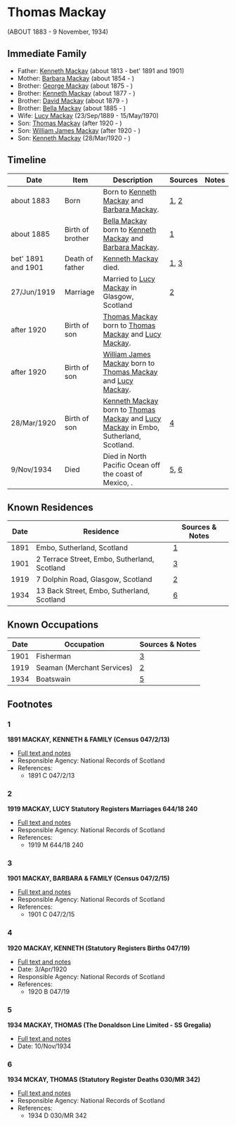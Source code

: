 ﻿---
layout: person
subject_key: i5045152
permalink: /people/i5045152
---

# Thomas Mackay
(ABOUT 1883 - 9 November, 1934)

## Immediate Family

* Father: [Kenneth Mackay](./@43646316@-kenneth-mackay-b1813-d1891~1901.md) (about 1813 - bet' 1891 and 1901)
* Mother: [Barbara Mackay](./@53955929@-barbara-mackay-b1854-d.md) (about 1854 - )
* Brother: [George Mackay](./@46319502@-george-mackay-b1875-d.md) (about 1875 - )
* Brother: [Kenneth Mackay](./@38140776@-kenneth-mackay-b1877-d.md) (about 1877 - )
* Brother: [David Mackay](./@66349958@-david-mackay-b1879-d.md) (about 1879 - )
* Brother: [Bella Mackay](./@54814674@-bella-mackay-b1885-d.md) (about 1885 - )
* Wife: [Lucy Mackay](./@16587624@-lucy-mackay-b1889-9-23-d1970-5-15.md) (23/Sep/1889 - 15/May/1970)
* Son: [Thomas Mackay](./@11442358@-thomas-mackay-b1920-d.md) (after 1920 - )
* Son: [William James Mackay](./@53698892@-william-james-mackay-b1920-d.md) (after 1920 - )
* Son: [Kenneth Mackay](./@52754046@-kenneth-mackay-b1920-3-28-d.md) (28/Mar/1920 - )

## Timeline

Date | Item | Description | Sources | Notes
---|---|---|---|---
about 1883 | Born | Born to [Kenneth Mackay](./@43646316@-kenneth-mackay-b1813-d1891~1901.md) and [Barbara Mackay](./@53955929@-barbara-mackay-b1854-d.md). | [1](#1), [2](#2) | 
about 1885 | Birth of brother | [Bella Mackay](./@54814674@-bella-mackay-b1885-d.md) born to [Kenneth Mackay](./@43646316@-kenneth-mackay-b1813-d1891~1901.md) and [Barbara Mackay](./@53955929@-barbara-mackay-b1854-d.md). | [1](#1) | 
bet' 1891 and 1901 | Death of father | [Kenneth Mackay](./@43646316@-kenneth-mackay-b1813-d1891~1901.md) died. | [1](#1), [3](#3) | 
27/Jun/1919 | Marriage | Married to [Lucy Mackay](./@16587624@-lucy-mackay-b1889-9-23-d1970-5-15.md) in Glasgow, Scotland | [2](#2) | 
after 1920 | Birth of son | [Thomas Mackay](./@11442358@-thomas-mackay-b1920-d.md) born to [Thomas Mackay](./@5045152@-thomas-mackay-b1883-d1934-11-9.md) and [Lucy Mackay](./@16587624@-lucy-mackay-b1889-9-23-d1970-5-15.md). |  | 
after 1920 | Birth of son | [William James Mackay](./@53698892@-william-james-mackay-b1920-d.md) born to [Thomas Mackay](./@5045152@-thomas-mackay-b1883-d1934-11-9.md) and [Lucy Mackay](./@16587624@-lucy-mackay-b1889-9-23-d1970-5-15.md). |  | 
28/Mar/1920 | Birth of son | [Kenneth Mackay](./@52754046@-kenneth-mackay-b1920-3-28-d.md) born to [Thomas Mackay](./@5045152@-thomas-mackay-b1883-d1934-11-9.md) and [Lucy Mackay](./@16587624@-lucy-mackay-b1889-9-23-d1970-5-15.md) in Embo, Sutherland, Scotland. | [4](#4) | 
9/Nov/1934 | Died | Died in North Pacific Ocean off the coast of Mexico, . | [5](#5), [6](#6) | 

## Known Residences

Date | Residence | Sources & Notes
---|---|---
1891 | Embo, Sutherland, Scotland | [1](#1)
1901 | 2 Terrace Street, Embo, Sutherland, Scotland | [3](#3)
1919 | 7 Dolphin Road, Glasgow, Scotland | [2](#2)
1934 | 13 Back Street, Embo, Sutherland, Scotland | [6](#6)

## Known Occupations

Date | Occupation | Sources & Notes
---|---|---
1901 | Fisherman | [3](#3)
1919 | Seaman (Merchant Services) | [2](#2)
1934 | Boatswain | [5](#5)

## Footnotes

### 1

**1891 MACKAY, KENNETH & FAMILY (Census 047/2/13)**

* [Full text and notes](../sources/@2993134@-1891-mackay,-kenneth-&-family-census-047-2-13-.md)
* Responsible Agency: National Records of Scotland
* References: 
  * 1891 C 047/2/13

### 2

**1919 MACKAY, LUCY Statutory Registers Marriages 644/18 240**

* [Full text and notes](../sources/@28195272@-1919-mackay,-lucy-statutory-registers-marriages-644-18-240.md)
* Responsible Agency: National Records of Scotland
* References: 
  * 1919 M 644/18 240

### 3

**1901 MACKAY, BARBARA & FAMILY (Census 047/2/15)**

* [Full text and notes](../sources/@9213@-1901-mackay,-barbara-&-family-census-047-2-15-.md)
* Responsible Agency: National Records of Scotland
* References: 
  * 1901 C 047/2/15

### 4

**1920 MACKAY, KENNETH (Statutory Registers Births 047/19)**

* [Full text and notes](../sources/@37222698@-1920-mackay,-kenneth-statutory-registers-births-047-19-.md)
* Date: 3/Apr/1920
* Responsible Agency: National Records of Scotland
* References: 
  * 1920 B 047/19

### 5

**1934 MACKAY, THOMAS (The Donaldson Line Limited - SS Gregalia)**

* [Full text and notes](../sources/@31684368@-1934-mackay,-thomas-the-donaldson-line-limited-ss-gregalia-.md)
* Date: 10/Nov/1934

### 6

**1934 MCKAY, THOMAS (Statutory Register Deaths 030/MR 342)**

* [Full text and notes](../sources/@21891484@-1934-mckay,-thomas-statutory-register-deaths-030-mr-342-.md)
* Responsible Agency: National Records of Scotland
* References: 
  * 1934 D 030/MR 342

